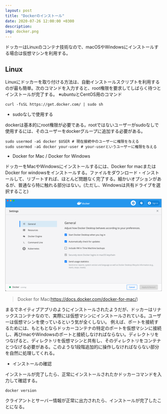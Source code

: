 ```yaml
---
layout: post
title: "Dockerのインストール"
date: 2020-07-26 12:00:00 +0300
description: 
img: docker.png
---
```


ドッカーはLinuxのコンテナ技術なので、macOSやWindowsにインストールする場合は仮想マシンを利用する。

## Linux

Linuxにドッカーを取り付ける方法は、自動インストールスクリプトを利用するのが最も簡単。次のコマンドを入力すると、root権限を要求してしばらく待つとインストールが完了する。
※ubuntuとCentOS用のコマンド
```
curl -fsSL https://get.docker.com/ | sudo sh
```

- sudoなしで使用する  

dockerは基本的にroot権限が必要である。rootではないユーザーがsudoなしで使用するには、そのユーザーをdockerグループに追加する必要がある。

```
sudo usermod -aG docker $USER # 現在接続中のユーザーに権限を与える
sudo usermod -aG docker your-user # your-userというユーザーに権限を与える
```

- Docker for Mac / Docker for Windows

ドッカーをMacやWindowsにインストールするには、Docker  for  macまたはDocker  for  windowsをインストールする。ファイルをダウンロード・インストールして、リブートすれば、ほとんど問題なく完了する。細かいオプションがあるが、普通なら特に触れる部分はない。(ただし、Windowsは共有ドライブを選択すること)

![Docker for Mac](../assets/img/docker-for-mac.png)
> Docker for Mac(https://docs.docker.com/docker-for-mac/)

まるでネイティブアプリのようにインストールされたようだが、ドッカーはリナックスコンテナなので、実際には仮想マシンにインストールされている。ユーザーは仮想マシンを使っているという気が全くしない。 例えば、ポートを接続するためには、もともとならドッカーコンテナの特定のポートを仮想マシンに接続し、再びmacやWindowsのポートと接続しなければならない。ディレクトリをつなげると、ディレクトリを仮想マシンと共有し、そのディレクトリをコンテナとつなげる必要がある。このような1段階追加的に操作しなければならない部分を自然に処理してくれる。

- インストールの確認

インストールが完了したら、正常にインストールされたかドッカーコマンドを入力して確認する。

```
docker version
```

クライアントとサーバー情報が正常に出力されたら、インストールが完了したことになる。
